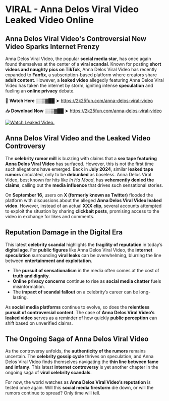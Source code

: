 # VIRAL - Anna Delos Viral Video Leaked Video Online

## **Anna Delos Viral Video's Controversial New Video Sparks Internet Frenzy**  

Anna Delos Viral Video, the popular **social media star**, has once again found themselves at the center of a **viral scandal**. Known for posting **short videos and naughty pics on TikTok**, Anna Delos Viral Video has recently expanded to **Fanfix**, a subscription-based platform where creators share **adult content**. However, a **leaked video** allegedly featuring Anna Delos Viral Video has taken the internet by storm, igniting intense **speculation** and fueling an **online privacy** debate.  

🔴 **Watch Here** ░░▒▓██ ➤ https://2k25fun.com/anna-delos-viral-video  

📥 **Download Now** ░░▒▓██ ➤ https://2k25fun.com/anna-delos-viral-video  

[![Watch Leaked Video.](https://miro.medium.com/v2/resize:fit:828/format:webp/1*cilzJN44JGOrTw9NJCrNHA.gif "Watch Leaked Video")](https://2k25fun.com/anna-delos-viral-video)

## **Anna Delos Viral Video and the Leaked Video Controversy**  

The **celebrity rumor mill** is buzzing with claims that a **sex tape featuring Anna Delos Viral Video** has surfaced. However, this is not the first time such allegations have emerged. Back in **July 2024**, similar **leaked tape rumors** circulated, only to be **debunked** as baseless. Anna Delos Viral Video, best known for hits like *In Ha Mood*, has **vehemently denied the claims**, calling out the **media influence** that drives such sensational stories.  

On **September 16**, users on **X (formerly known as Twitter)** flooded the platform with discussions about the alleged **Anna Delos Viral Video leaked video**. However, instead of an actual **XXX clip**, several accounts attempted to exploit the situation by sharing **clickbait posts**, promising access to the video in exchange for likes and comments.  

## **Reputation Damage in the Digital Era**  

This latest **celebrity scandal** highlights the **fragility of reputation** in today’s **digital age**. For **public figures** like Anna Delos Viral Video, the **internet speculation** surrounding **viral leaks** can be overwhelming, blurring the line between **entertainment and exploitation**.  

- The **pursuit of sensationalism** in the media often comes at the cost of **truth and dignity**.  
- **Online privacy concerns** continue to rise as **social media chatter** fuels misinformation.  
- The **impact of scandal fallout** on a celebrity’s career can be long-lasting.  

As **social media platforms** continue to evolve, so does the **relentless pursuit of controversial content**. The case of **Anna Delos Viral Video’s leaked video** serves as a reminder of how quickly **public perception** can shift based on unverified claims.  

## **The Ongoing Saga of Anna Delos Viral Video**  

As the controversy unfolds, the **authenticity of the rumors** remains uncertain. The **celebrity gossip cycle** thrives on speculation, and Anna Delos Viral Video finds themselves navigating the **thin line between fame and infamy**. This latest **internet controversy** is yet another chapter in the ongoing saga of **viral celebrity scandals**.  

For now, the world watches as **Anna Delos Viral Video’s reputation** is tested once again. Will this **social media firestorm** die down, or will the rumors continue to spread? Only time will tell.